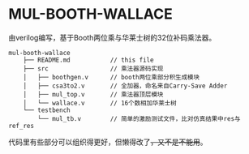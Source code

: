 # MUL-BOOTH-WALLACE

由verilog编写，基于Booth两位乘与华莱士树的32位补码乘法器。

```
mul-booth-wallace
    ├── README.md           // this file
    ├── src                 // 乘法器源码实现
    │   ├── boothgen.v      // booth两位乘部分积生成模块
    │   ├── csa3to2.v       // 全加器，命名来自Carry-Save Adder
    │   ├── mul_top.v       // 乘法器顶层模块
    │   └── wallace.v       // 16个数相加华莱士树
    └── testbench
        └── mul_tb.v        // 简单的激励测试文件，比对仿真结果中res与ref_res
```

代码里有些部分可以组织得更好，但懒得改了~~，又不是不能用~~。
